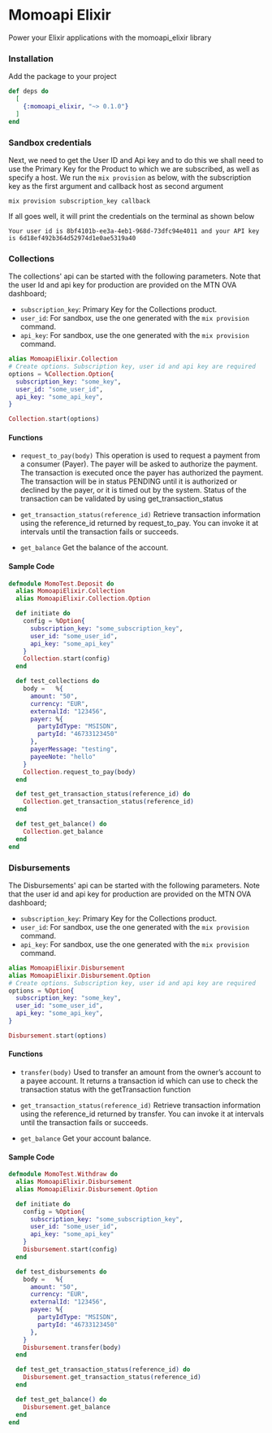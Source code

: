 # Momoapi Elixir
Power your Elixir applications with the momoapi_elixir library

### Installation
Add the package to your project

```elixir
def deps do
  [
    {:momoapi_elixir, "~> 0.1.0"}
  ]
end
```

### Sandbox credentials
Next, we need to get the User ID and Api key and to do this we shall need to use the Primary Key for the Product to which we are subscribed, as well as specify a host. We run the `mix provision` as below, with the subscription key as the first argument and callback host as second argument

```
mix provision subscription_key callback
```

If all goes well, it will print the credentials on the terminal as shown below
```
Your user id is 8bf4101b-ee3a-4eb1-968d-73dfc94e4011 and your API key is 6d18ef492b364d52974d1e0ae5319a40

```

### Collections
The collections' api can be started with the following parameters. Note that the user Id and api key for production are provided on the MTN OVA dashboard;

- `subscription_key`: Primary Key for the Collections product. 
- `user_id`: For sandbox, use the one generated with the `mix provision` command.
- `api_key`: For sandbox, use the one generated with the `mix provision` command.

```elixir
alias MomoapiElixir.Collection
# Create options. Subscription key, user id and api key are required
options = %Collection.Option{
  subscription_key: "some_key",
  user_id: "some_user_id",
  api_key: "some_api_key",
}

Collection.start(options)

```

#### Functions
- `request_to_pay(body)` This operation is used to request a payment from a consumer (Payer). The payer will be asked to authorize the payment. The transaction is executed once the payer has authorized the payment. The transaction will be in status PENDING until it is authorized or declined by the payer, or it is timed out by the system. Status of the transaction can be validated by using get_transaction_status

- `get_transaction_status(reference_id)` Retrieve transaction information using the reference_id returned by request_to_pay. You can invoke it at intervals until the transaction fails or succeeds.

- `get_balance` Get the balance of the account.

#### Sample Code
```elixir
defmodule MomoTest.Deposit do
  alias MomoapiElixir.Collection
  alias MomoapiElixir.Collection.Option

  def initiate do
    config = %Option{
      subscription_key: "some_subscription_key",
      user_id: "some_user_id",
      api_key: "some_api_key"
    }
    Collection.start(config)
  end

  def test_collections do
    body =   %{
      amount: "50",
      currency: "EUR",
      externalId: "123456",
      payer: %{
        partyIdType: "MSISDN",
        partyId: "46733123450"
      },
      payerMessage: "testing",
      payeeNote: "hello"
    }
    Collection.request_to_pay(body)
  end

  def test_get_transaction_status(reference_id) do
    Collection.get_transaction_status(reference_id)
  end

  def test_get_balance() do
    Collection.get_balance
  end
end
```

### Disbursements
The Disbursements' api can be started with the following parameters. Note that the user id and api key for production are provided on the MTN OVA dashboard;

- `subscription_key`: Primary Key for the Collections product.
- `user_id`: For sandbox, use the one generated with the `mix provision` command.
- `api_key`: For sandbox, use the one generated with the `mix provision` command.

```elixir
alias MomoapiElixir.Disbursement
alias MomoapiElixir.Disbursement.Option
# Create options. Subscription key, user id and api key are required
options = %Option{
  subscription_key: "some_key",
  user_id: "some_user_id",
  api_key: "some_api_key",
}

Disbursement.start(options)
```

#### Functions
- `transfer(body)` Used to transfer an amount from the owner’s account to a payee account. It returns a transaction id which can use to check the transaction status with the getTransaction function

- `get_transaction_status(reference_id)` Retrieve transaction information using the reference_id returned by transfer. You can invoke it at intervals until the transaction fails or succeeds.

- `get_balance` Get your account balance.

#### Sample Code
```elixir
defmodule MomoTest.Withdraw do
  alias MomoapiElixir.Disbursement
  alias MomoapiElixir.Disbursement.Option

  def initiate do
    config = %Option{
      subscription_key: "some_subscription_key",
      user_id: "some_user_id",
      api_key: "some_api_key"
    }
    Disbursement.start(config)
  end

  def test_disbursements do
    body =   %{
      amount: "50",
      currency: "EUR",
      externalId: "123456",
      payee: %{
        partyIdType: "MSISDN",
        partyId: "46733123450"
      },
    }
    Disbursement.transfer(body)
  end

  def test_get_transaction_status(reference_id) do
    Disbursement.get_transaction_status(reference_id)
  end

  def test_get_balance() do
    Disbursement.get_balance
  end
end
```
